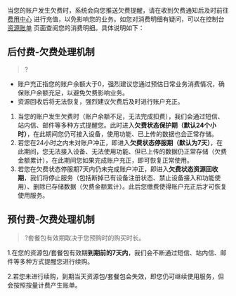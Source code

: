 当您的账户发生欠费时，系统会向您推送欠费提醒，请在收到欠费通知后及时前往 [费用中心](https://console.cloud.tencent.com/expense/overview) 进行充值，以免影响您的业务。如您对消费明细有疑问，可以在控制台 [资源账单](https://console.cloud.tencent.com/expense/bill/overview) 页面查阅您的消费明细。具体说明如下：

## 后付费-欠费处理机制

> ?
- 账户充正指您的账户余额大于0，强烈建议您通过预估日常业务消费情况，确保账户余额充足，以避免欠费影响业务。
- 资源回收后将无法恢复，强烈建议欠费后及时进行账户充正。

1. 当您的账户发生欠费时（账户余额不足，无法完成扣费），我们会通过短信、站内信、邮件等多种方式提醒您。此时进入**欠费状态保护期（默认24个小时）**，在此期间您仍可接入设备，使用功能、已上传的数据也会正常存储。
2. 若您在24小时之内未对账户冲正，即进入**欠费状态停服期（默认为7天）**，在此期间，您无法接入设备、无法使用功能、但已上传的数据仍正常存储（欠费金额累计），在此期间您如果完成账户充正，即可恢复正常使用。
3. 若您在欠费状态停服期7天内仍未完成账户冲正，即进入**欠费状态资源回收期**，我们将停止服务（包括断掉已有设备注册状态、禁止设备接入和功能使用）、删除已存储数据（欠费金额累计）。此后您缴费使得账户充正后才可恢复使用服务。

## 预付费-欠费处理机制

> ?套餐包有效期取决于您预购时的购买时长。

1.在您的资源包/套餐包有效期**到期前的7天内**，我们会不断通过短信、站内信、邮件等多种方式提醒您进行续购。

2.若您未进行续购，到期当天资源包/套餐包会失效，即您仍可继续使用服务，但会按照按量计费产生账单。

